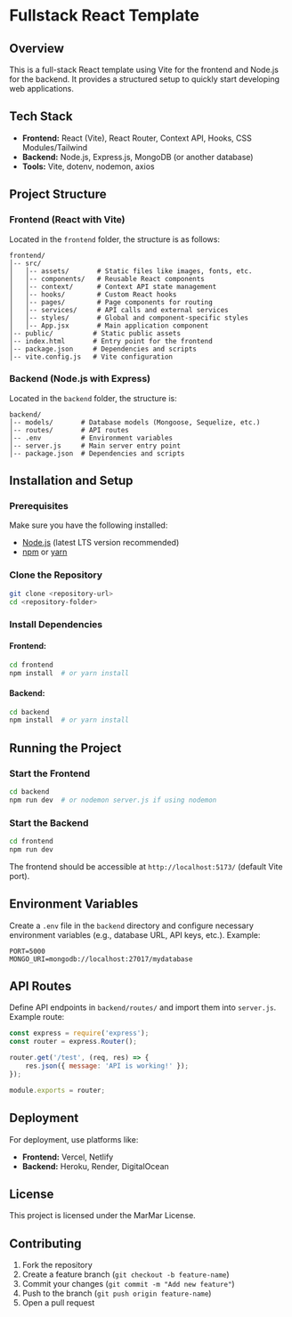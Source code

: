 

# Fullstack React Template

## Overview
This is a full-stack React template using Vite for the frontend and Node.js for the backend. It provides a structured setup to quickly start developing web applications.

## Tech Stack
- **Frontend:** React (Vite), React Router, Context API, Hooks, CSS Modules/Tailwind
- **Backend:** Node.js, Express.js, MongoDB (or another database)
- **Tools:** Vite, dotenv, nodemon, axios

## Project Structure

### Frontend (React with Vite)
Located in the `frontend` folder, the structure is as follows:
```
frontend/
│-- src/
│   │-- assets/       # Static files like images, fonts, etc.
│   │-- components/   # Reusable React components
│   │-- context/      # Context API state management
│   │-- hooks/        # Custom React hooks
│   │-- pages/        # Page components for routing
│   │-- services/     # API calls and external services
│   │-- styles/       # Global and component-specific styles
│   │-- App.jsx       # Main application component
│-- public/          # Static public assets
│-- index.html       # Entry point for the frontend
│-- package.json     # Dependencies and scripts
│-- vite.config.js   # Vite configuration
```

### Backend (Node.js with Express)
Located in the `backend` folder, the structure is:
```
backend/
│-- models/       # Database models (Mongoose, Sequelize, etc.)
│-- routes/       # API routes
│-- .env          # Environment variables
│-- server.js     # Main server entry point
│-- package.json  # Dependencies and scripts
```

## Installation and Setup

### Prerequisites
Make sure you have the following installed:
- [Node.js](https://nodejs.org/) (latest LTS version recommended)
- [npm](https://www.npmjs.com/) or [yarn](https://yarnpkg.com/)

### Clone the Repository
```sh
git clone <repository-url>
cd <repository-folder>
```

### Install Dependencies
#### Frontend:
```sh
cd frontend
npm install  # or yarn install
```

#### Backend:
```sh
cd backend
npm install  # or yarn install
```

## Running the Project

### Start the Frontend
```sh
cd backend
npm run dev  # or nodemon server.js if using nodemon
```

### Start the Backend
```sh
cd frontend
npm run dev
```
The frontend should be accessible at `http://localhost:5173/` (default Vite port).

## Environment Variables
Create a `.env` file in the `backend` directory and configure necessary environment variables (e.g., database URL, API keys, etc.). Example:
```env
PORT=5000
MONGO_URI=mongodb://localhost:27017/mydatabase
```

## API Routes
Define API endpoints in `backend/routes/` and import them into `server.js`. Example route:
```js
const express = require('express');
const router = express.Router();

router.get('/test', (req, res) => {
    res.json({ message: 'API is working!' });
});

module.exports = router;
```

## Deployment
For deployment, use platforms like:
- **Frontend:** Vercel, Netlify
- **Backend:** Heroku, Render, DigitalOcean

## License
This project is licensed under the MarMar License.

## Contributing
1. Fork the repository  
2. Create a feature branch (`git checkout -b feature-name`)  
3. Commit your changes (`git commit -m "Add new feature"`)  
4. Push to the branch (`git push origin feature-name`)  
5. Open a pull request  




